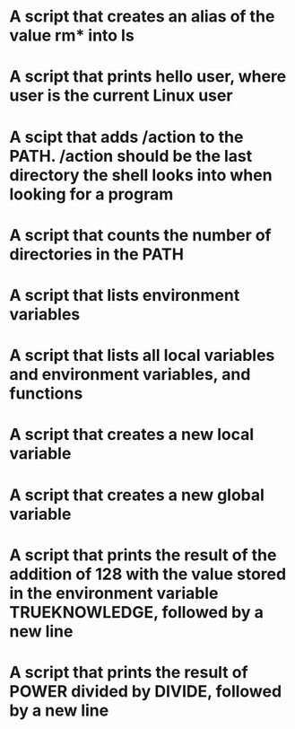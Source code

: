 # A script that creates an alias of the value rm\* into ls

# A script that prints hello user, where user is the current Linux user

# A scipt that adds /action to the PATH. /action should be the last directory the shell looks into when looking for a program

# A script that counts the number of directories in the PATH

# A script that lists environment variables

# A script that lists all local variables and environment variables, and functions

# A script that creates a new local variable

# A script that creates a new global variable

# A script that prints the result of the addition of 128 with the value stored in the environment variable TRUEKNOWLEDGE, followed by a new line

# A script that prints the result of POWER divided by DIVIDE, followed by a new line
